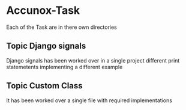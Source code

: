 # Accunox-Task
Each of the Task are in there own directories 
## Topic Django signals 
Django signals has been worked over in a single project different print statemetents implementing a different example
## Topic Custom Class 
It has been worked over a single file with required implementations
